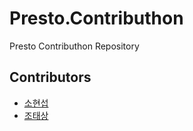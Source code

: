 # Presto.Contributhon
Presto Contributhon Repository

## Contributors
- [소현섭](https://github.com/iodes)
- [조태상](https://github.com/Web-Engine)
